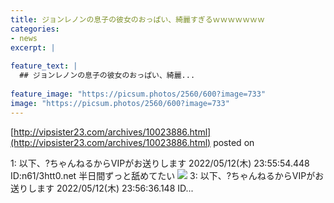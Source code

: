 ```yaml
---
title: ジョンレノンの息子の彼女のおっぱい、綺麗すぎるｗｗｗｗｗｗｗ
categories:
- news
excerpt: |
  
feature_text: |
  ## ジョンレノンの息子の彼女のおっぱい、綺麗...
  
feature_image: "https://picsum.photos/2560/600?image=733"
image: "https://picsum.photos/2560/600?image=733"
---
```


[http://vipsister23.com/archives/10023886.html](http://vipsister23.com/archives/10023886.html)
posted on 

<!--more-->

1: 以下、?ちゃんねるからVIPがお送りします 2022/05/12(木) 23:55:54.448 ID:n61/3htt0.net 半日間ずっと舐めてたい ![](https://livedoor.blogimg.jp/vipsister23/imgs/3/7/3736d5a8.jpg) 3: 以下、?ちゃんねるからVIPがお送りします 2022/05/12(木) 23:56:36.148 ID...
